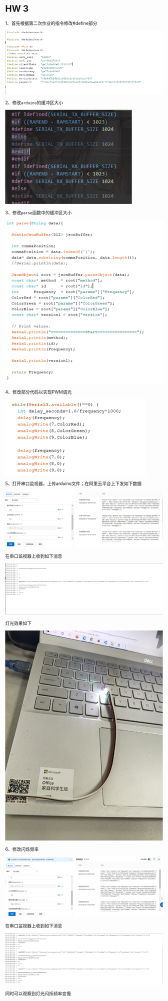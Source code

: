 # HW 3

1、首先根据第二次作业的指令修改#define部分

![image-20220329183639975](HW3_tmp.assets/image-20220329183639975.png)

2、修改`arduino`的缓冲区大小

![屏幕截图 2022-03-29 151452](HW3_tmp.assets/%E5%B1%8F%E5%B9%95%E6%88%AA%E5%9B%BE%202022-03-29%20151452-16485502364521.png)

3、修改`parse`函数中的缓冲区大小

![image-20220329160207221](HW3_tmp.assets/image-20220329160207221-16485503152822.png)

4、修改部分代码以实现PWM调光

![image-20220329160218205](HW3_tmp.assets/image-20220329160218205.png)

5、打开串口监视器，上传arduino文件；在阿里云平台上下发如下数据

![image-20220329160302169](HW3_tmp.assets/image-20220329160302169-16485503966233.png)

在串口监视器上收到如下消息

![image-20220329160151814](HW3_tmp.assets/image-20220329160151814.png)

灯光效果如下

![IMG_20220329_160313](HW3_tmp.assets/IMG_20220329_160313.jpg)

6、修改闪烁频率

![image-20220329160406832](HW3_tmp.assets/image-20220329160406832.png)

在串口监视器上收到如下消息

![image-20220329160414218](HW3_tmp.assets/image-20220329160414218.png)

同时可以观察到灯光闪烁频率变慢

